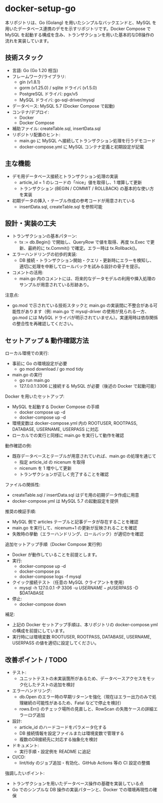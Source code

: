 # docker-setup-go

本リポジトリは、Go (Golang) を用いたシンプルなバックエンドと、MySQL を用いたデータベース連携のデモを示すリポジトリです。Docker Compose で MySQL を起動する構成を含み、トランザクションを用いた基本的なDB操作の流れを実装しています。

## 技術スタック

- 言語: Go (Go 1.20 相当)
- フレームワーク/ライブラリ:
  - gin (v1.8.1)
  - gorm (v1.25.0) / sqlite ドライバ (v1.5.0)
  - PostgreSQL ドライバ: pgx/v5
  - MySQL ドライバ: go-sql-driver/mysql
- データベース: MySQL 5.7 (Docker Compose で起動)
- コンテナ/デプロイ:
  - Docker
  - Docker Compose
- 補助ファイル: createTable.sql, insertData.sql
- リポジトリ配置のヒント:
  - main.go に MySQL へ接続してトランザクション処理を行うデモコード
  - docker-compose.yml に MySQL コンテナ定義と初期設定が記載

## 主な機能

- デモ用データベース接続とトランザクション処理の実装
  - article_id = 1 のレコードの「nice」値を取得し、1 増算して更新
  - トランザクション (BEGIN / COMMIT / ROLLBACK) の基本的な使い方を実装
- 初期データの挿入・テーブル作成の参考コードが用意されている
  - insertData.sql, createTable.sql を参照可能

## 設計・実装の工夫

- トランザクションの基本パターン:
  - tx := db.Begin() で開始し、QueryRow で値を取得、再度 tx.Exec で更新、最終的に tx.Commit() で確定。エラー時は tx.Rollback()。
- エラーハンドリングの初歩的実装:
  - DB 接続・トランザクション開始・クエリ・更新時にエラーを検知し、適切に処理を中断してロールバックを試みる設計の骨子を提示。
- コメントの活用:
  - main.go 内のコメントには、将来的なデータモデルの利用や挿入処理のサンプルが用意されている形跡あり。

注意点:
- go.mod で示されている技術スタックと main.go の実装間に不整合がある可能性があります（例: main.go で mysql-driver の使用が見られる一方、go.mod には MySQL ドライバが明示されていません）。実運用時は依存関係の整合性を再確認してください。

## セットアップ & 動作確認方法

ローカル環境での実行:
- 事前に Go の環境設定が必要
  - go mod download / go mod tidy
- main.go の実行
  - go run main.go
  - 127.0.0.1:3306 に接続する MySQL が必要（後述の Docker で起動可能）

Docker を用いたセットアップ:
- MySQL を起動する Docker Compose の手順
  - docker compose up -d
  - docker-compose up -d
- 環境変数は docker-compose.yml 内の ROOTUSER, ROOTPASS, DATABASE, USERNAME, USERPASS に対応
- ローカルでの実行と同様に main.go を実行して動作を確認

動作確認の例:
- 既存データべースとテーブルが用意されていれば、main.go の処理を通じて
  - 指定 article_id の nicenum を取得
  - nicenum を 1 増やして更新
  - トランザクションが正しく完了することを確認

ファイルの関係性:
- createTable.sql / insertData.sql はデモ用の初期データ作成に用意
- docker-compose.yml は MySQL 5.7 の起動設定を提供

推奨の検証手順:
- MySQL 側で articles テーブルと記事データが存在することを確認
- main.go を実行して、nicenum+1 の更新が反映されることを確認
- 失敗時の挙動（エラーハンドリング、ロールバック）が適切かを確認

追加セットアップ手順（Docker Compose 実行例）
- Docker が動作していることを前提とします。
- 実行:
  - docker-compose up -d
  - docker-compose ps
  - docker-compose logs -f mysql
- クイック接続テスト（任意の MySQL クライアントを使用）
  - mysql -h 127.0.0.1 -P 3306 -u $USERNAME -p$USERPASS -D $DATABASE
- 停止:
  - docker-compose down

補足:
- 上記の Docker セットアップ手順は、本リポジトリの docker-compose.yml の構成を前提にしています。
- 実行時には環境変数 ROOTUSER, ROOTPASS, DATABASE, USERNAME, USERPASS の値を適切に設定してください。

## 改善ポイント / TODO

- テスト:
  - ユニットテストの未実装箇所があるため、データベースアクセスをモック化したテストの追加を検討
- エラーハンドリング:
  - db.Open のエラー時の早期リターンを強化（現在はエラー出力のみで処理継続の可能性があるため、Fatal などで停止を検討）
  - rows.Err() のチェック場所の見直しと、RowScan の失敗ケースの詳細エラーログ追加
- 設計:
  - article_id のハードコードをパラメータ化する
  - DB 接続情報を設定ファイルまたは環境変数で管理する
  - 複数のDB接続先に対応する抽象化を検討
- ドキュメント:
  - 実行手順・設定例を README に追記
- CI/CD:
  - lint/tidy のジョブ追加・有効化、GitHub Actions 等の CI 設定の整備

強調したいポイント:
- トランザクションを用いたデータベース操作の基礎を実装している点
- Go でのシンプルな DB 操作の実装パターンと、Docker での環境再現性の確保
